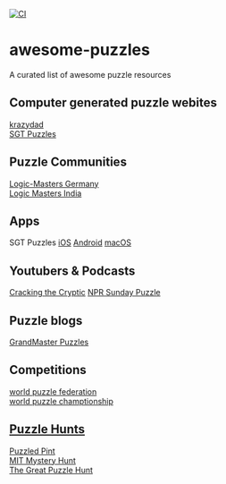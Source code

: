 [![CI](https://github.com/jldugger/awesome-puzzles/actions/workflows/main.yml/badge.svg)](https://github.com/jldugger/awesome-puzzles/actions/workflows/main.yml)

# awesome-puzzles

A curated list of awesome puzzle resources

## Computer generated puzzle webites

[krazydad](https://krazydad.com/)  
[SGT Puzzles](https://www.chiark.greenend.org.uk/~sgtatham/puzzles/)  

## Puzzle Communities

[Logic-Masters Germany](https://logic-masters.de/?chlang=en)  
[Logic Masters India](https://logicmastersindia.com/)  

## Apps

SGT Puzzles
[iOS](https://apps.apple.com/us/app/simon-tathams-portable-puzzle/id622220631?ls=1)
[Android](https://play.google.com/store/apps/details?id=name.boyle.chris.sgtpuzzles)
[macOS](https://formulae.brew.sh/formula/puzzles#default)  

## Youtubers & Podcasts

[Cracking the Cryptic](https://www.youtube.com/channel/UCC-UOdK8-mIjxBQm_ot1T-Q)
[NPR Sunday Puzzle](https://www.npr.org/series/4473090/sunday-puzzle)

## Puzzle blogs

[GrandMaster Puzzles](https://www.gmpuzzles.com/blog/)  

## Competitions

[world puzzle federation](https://www.worldpuzzle.org/)  
[world puzzle champtionship](http://wpc.puzzles.com/)  

## [Puzzle Hunts](https://en.wikipedia.org/wiki/Puzzle_hunt)

[Puzzled Pint](http://www.puzzledpint.com/)  
[MIT Mystery Hunt](http://web.mit.edu/puzzle/www/)  
[The Great Puzzle Hunt](https://www.greatpuzzlehunt.com/)  
